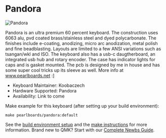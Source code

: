 # Pandora

![Pandora](https://i.imgur.com/fQRmwfO.jpg)

Pandora is an ultra premium 60 percent keyboard. The construction uses 6063 alu,
pvd coated brass/stainless steel and dyed polycarbonate. The finishes include
e-coating, anodizing, micro arc anodization, metal polish and fine beadblasting.
Layouts are limited to a few ANSI variations such as tsangan/wkl and ISO. The
keyboard also has a usb-c daugtherboard, an integrated usb hub and rotary
encoder. The case has indicator lights for caps and is gasket mounted. The pcb
is designed by me in house and has some super cool tricks up its sleeve as well.
More info at www.pearlboards.net :]

* Keyboard Maintainer: Koobaczech
* Hardware Supported: Pandora
* Availability: Link to come

Make example for this keyboard (after setting up your build environment):

    make pearlboards/pandora:default

See the [build environment setup](https://docs.qmk.fm/#/getting_started_build_tools) and the [make instructions](https://docs.qmk.fm/#/getting_started_make_guide) for more information. Brand new to QMK? Start with our [Complete Newbs Guide](https://docs.qmk.fm/#/newbs).
